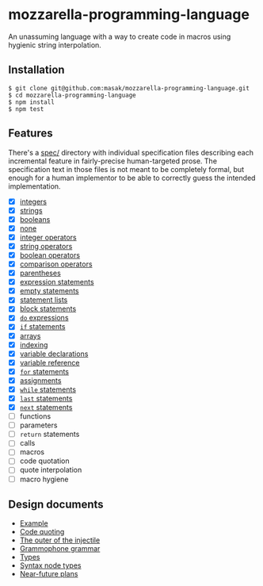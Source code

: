 # mozzarella-programming-language

An unassuming language with a way to create code in macros using hygienic
string interpolation.

## Installation

```
$ git clone git@github.com:masak/mozzarella-programming-language.git
$ cd mozzarella-programming-language
$ npm install
$ npm test
```

## Features

There's a
[spec/](https://github.com/masak/mozzarella-programming-language/tree/main/spec)
directory with individual specification files describing each incremental
feature in fairly-precise human-targeted prose. The specification text in those
files is not meant to be completely formal, but enough for a human implementor
to be able to correctly guess the intended implementation.

- [x] [integers](https://github.com/masak/mozzarella-programming-language/blob/main/spec/01-int.md)
- [x] [strings](https://github.com/masak/mozzarella-programming-language/blob/main/spec/02-str.md)
- [x] [booleans](https://github.com/masak/mozzarella-programming-language/blob/main/spec/03-bool.md)
- [x] [none](https://github.com/masak/mozzarella-programming-language/blob/main/spec/04-none.md)
- [x] [integer operators](https://github.com/masak/mozzarella-programming-language/blob/main/spec/05-int-ops.md)
- [x] [string operators](https://github.com/masak/mozzarella-programming-language/blob/main/spec/06-str-ops.md)
- [x] [boolean operators](https://github.com/masak/mozzarella-programming-language/blob/main/spec/07-bool-ops.md)
- [x] [comparison operators](https://github.com/masak/mozzarella-programming-language/blob/main/spec/08-comparison.md)
- [x] [parentheses](https://github.com/masak/mozzarella-programming-language/blob/main/spec/09-parens.md)
- [x] [expression statements](https://github.com/masak/mozzarella-programming-language/blob/main/spec/10-expr-stmt.md)
- [x] [empty statements](https://github.com/masak/mozzarella-programming-language/blob/main/spec/11-empty-stmt.md)
- [x] [statement lists](https://github.com/masak/mozzarella-programming-language/blob/main/spec/12-statement-list.md)
- [x] [block statements](https://github.com/masak/mozzarella-programming-language/blob/main/spec/13-block-stmt.md)
- [x] [`do` expressions](https://github.com/masak/mozzarella-programming-language/blob/main/spec/14-do-expr.md)
- [x] [`if` statements](https://github.com/masak/mozzarella-programming-language/blob/main/spec/15-if-stmt.md)
- [x] [arrays](https://github.com/masak/mozzarella-programming-language/blob/main/spec/16-array.md)
- [x] [indexing](https://github.com/masak/mozzarella-programming-language/blob/main/spec/17-indexing.md)
- [x] [variable declarations](https://github.com/masak/mozzarella-programming-language/blob/main/spec/18-var-decl.md)
- [x] [variable reference](https://github.com/masak/mozzarella-programming-language/blob/main/spec/19-var-ref.md)
- [x] [`for` statements](https://github.com/masak/mozzarella-programming-language/blob/main/spec/20-for-stmt.md)
- [x] [assignments](https://github.com/masak/mozzarella-programming-language/blob/main/spec/21-assign-expr.md)
- [x] [`while` statements](https://github.com/masak/mozzarella-programming-language/blob/main/spec/22-while-stmt.md)
- [x] [`last` statements](https://github.com/masak/mozzarella-programming-language/blob/main/spec/23-last-stmt.md)
- [x] [`next` statements](https://github.com/masak/mozzarella-programming-language/blob/main/spec/24-next-stmt.md)
- [ ] functions
- [ ] parameters
- [ ] `return` statements
- [ ] calls
- [ ] macros
- [ ] code quotation
- [ ] quote interpolation
- [ ] macro hygiene

## Design documents

- [Example](https://github.com/masak/mozzarella-programming-language/blob/main/docs/01-example.md)
- [Code quoting](https://github.com/masak/mozzarella-programming-language/blob/main/docs/02-code-quoting.md)
- [The outer of the injectile](https://github.com/masak/mozzarella-programming-language/blob/main/docs/03-injectile.md)
- [Grammophone grammar](https://github.com/masak/mozzarella-programming-language/blob/main/docs/04-grammar.md)
- [Types](https://github.com/masak/mozzarella-programming-language/blob/main/docs/05-types.md)
- [Syntax node types](https://github.com/masak/mozzarella-programming-language/blob/main/docs/06-syntax.md)
- [Near-future plans](https://github.com/masak/mozzarella-programming-language/blob/main/docs/07-plans.md)

